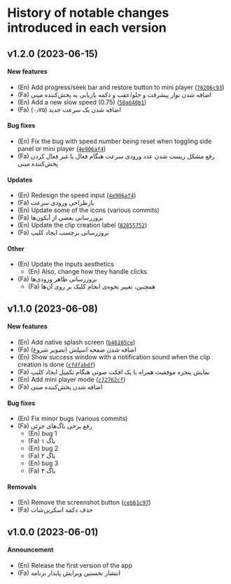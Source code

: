 # History of notable changes introduced in each version

## v1.2.0 (2023-06-15)
#### New features
  - (En) Add progress/seek bar and restore button to mini player ([`76206c93`](https://github.com/mahozad/cutcon/commit/76206c93))
  - (Fa) اضافه شدن نوار پیشرفت و جلو/عقب و دکمه بازیابی به پخش‌کننده مینی
  - (En) Add a new slow speed (0.75) ([`50a640b1`](https://github.com/mahozad/cutcon/commit/50a640b1))
  - (Fa) اضافه شدن یک سرعت جدید (۰٫۷۵)

#### Bug fixes
  - (En) Fix the bug with speed number being reset when toggling side panel or mini player ([`4e906af4`](https://github.com/mahozad/cutcon/commit/4e906af4))
  - (Fa) رفع مشکل ریست شدن عدد ورودی سرعت هنگام فعال یا غیر فعال کردن پخش‌کننده مینی

#### Updates
  - (En) Redesign the speed input ([`4e906af4`](https://github.com/mahozad/cutcon/commit/4e906af4))
  - (Fa) بازطراحی ورودی سرعت
  - (En) Update some of the icons (various commits)
  - (Fa) بروزرسانی بعضی از آیکون‌ها
  - (En) Update the clip creation label ([`82855752`](https://github.com/mahozad/cutcon/commit/82855752))
  - (Fa) بروزرسانی برچسب ایجاد کلیپ

#### Other
  - (En) Update the inputs aesthetics
    + (En) Also, change how they handle clicks
  - (Fa) بروزرسانی ظاهر ورودی‌ها
    + (Fa) همچنین، تغییر نحوه‌ی انجام کلیک بر روی آن‌ها

## v1.1.0 (2023-06-08)
#### New features
  - (En) Add native splash screen ([`b46185ce`](https://github.com/mahozad/cutcon/commit/b46185ce))
  - (Fa) اضافه شدن صفحه اسپلش (تصویر شروع)
  - (En) Show success window with a notification sound when the clip creation is done ([`cfdfabdf`](https://github.com/mahozad/cutcon/commit/cfdfabdf))
  - (Fa) نمایش پنجره موفقیت همراه با یک افکت صوتی هنگام تکمیل ایجاد کلیپ
  - (En) Add mini player mode ([`c72762cf`](https://github.com/mahozad/cutcon/commit/c72762cf))
  - (Fa) اضافه شدن پخش‌کننده مینی

#### Bug fixes
  - (En) Fix minor bugs (various commits)
  - (Fa) رفع برخی باگ‌های جزئی
    + (En) bug 1
    + (Fa) باگ ۱
    + (En) bug 2
    + (Fa) باگ ۲
    + (En) bug 3
    + (Fa) باگ ۳

#### Removals
  - (En) Remove the screenshot button ([`ceb61c97`](https://github.com/mahozad/cutcon/commit/ceb61c97))
  - (Fa) حذف دکمه اسکرین‌شات

## v1.0.0 (2023-06-01)
#### Announcement
  - (En) Release the first version of the app
  - (Fa) انتشار نخستین ویرایش پایدار برنامه
